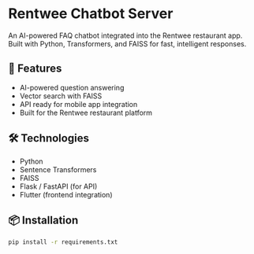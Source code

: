 # Rentwee Chatbot Server

An AI-powered FAQ chatbot integrated into the Rentwee restaurant app.  
Built with Python, Transformers, and FAISS for fast, intelligent responses.

## 🚀 Features
- AI-powered question answering
- Vector search with FAISS
- API ready for mobile app integration
- Built for the Rentwee restaurant platform

## 🛠️ Technologies
- Python
- Sentence Transformers
- FAISS
- Flask / FastAPI (for API)
- Flutter (frontend integration)

## 📦 Installation
```bash
pip install -r requirements.txt
